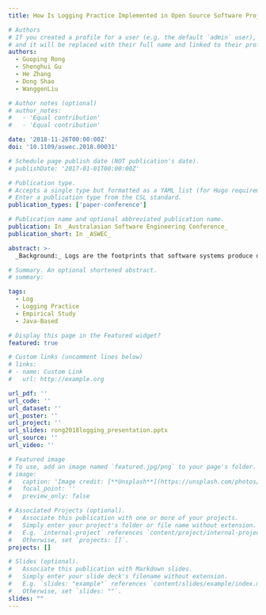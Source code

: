 ```yaml
---
title: How Is Logging Practice Implemented in Open Source Software Projects? A Preliminary Exploration

# Authors
# If you created a profile for a user (e.g. the default `admin` user), write the username (folder name) here
# and it will be replaced with their full name and linked to their profile.
authors:
  - Guoping Rong
  - Shenghui Gu
  - He Zhang
  - Dong Shao
  - WanggenLiu

# Author notes (optional)
# author_notes:
#   - 'Equal contribution'
#   - 'Equal contribution'

date: '2018-11-26T00:00:00Z'
doi: '10.1109/aswec.2018.00031'

# Schedule page publish date (NOT publication's date).
# publishDate: '2017-01-01T00:00:00Z'

# Publication type.
# Accepts a single type but formatted as a YAML list (for Hugo requirements).
# Enter a publication type from the CSL standard.
publication_types: ['paper-conference']

# Publication name and optional abbreviated publication name.
publication: In _Australasian Software Engineering Conference_
publication_short: In _ASWEC_

abstract: >-
  _Background:_ Logs are the footprints that software systems produce during runtime, which can be used to understand the dynamic behavior of these software systems. To generate logs, logging practice is accepted by developers to place logging statements in the source code of software systems. Compared to the great number of studies on log analysis, the research on logging practice is relatively scarce, which raises a very critical question, i.e. as the original intention, can current logging practice support capturing the behavior of software systems effectively? _Aims:_ To answer this question, we first need to understand how logging practices are implemented these software projects. _Method:_ In this paper, we carried out an empirical study to explore the logging practice in open source software projects so as to establish a basic understanding on how logging practice is applied in real world software projects. The _density_, _log level (what to log?)_ and _context (where to log?)_ are measured for our study. _Results:_ Based on the evidence we collected in 28 top open source projects, we find the logging practice is adopted highly inconsistently among different developers both across projects and even within one project in terms of the density and log levels of logging statements. However, the choice of what context the logging statements to place is consistent to a fair degree. _Conclusion:_ Both the inconsistency in _density_ and _log level_ and the convergence of context have forced us to question whether it is a reliable means to understand the runtime behavior of software systems via analyzing the logs produced by the current logging practice.

# Summary. An optional shortened abstract.
# summary:

tags:
  - Log
  - Logging Practice
  - Empirical Study
  - Java-Based

# Display this page in the Featured widget?
featured: true

# Custom links (uncomment lines below)
# links:
# - name: Custom Link
#   url: http://example.org

url_pdf: ''
url_code: ''
url_dataset: ''
url_poster: ''
url_project: ''
url_slides: rong2018logging_presentation.pptx
url_source: ''
url_video: ''

# Featured image
# To use, add an image named `featured.jpg/png` to your page's folder.
# image:
#   caption: 'Image credit: [**Unsplash**](https://unsplash.com/photos/pLCdAaMFLTE)'
#   focal_point: ''
#   preview_only: false

# Associated Projects (optional).
#   Associate this publication with one or more of your projects.
#   Simply enter your project's folder or file name without extension.
#   E.g. `internal-project` references `content/project/internal-project/index.md`.
#   Otherwise, set `projects: []`.
projects: []

# Slides (optional).
#   Associate this publication with Markdown slides.
#   Simply enter your slide deck's filename without extension.
#   E.g. `slides: "example"` references `content/slides/example/index.md`.
#   Otherwise, set `slides: ""`.
slides: ""
---
```

